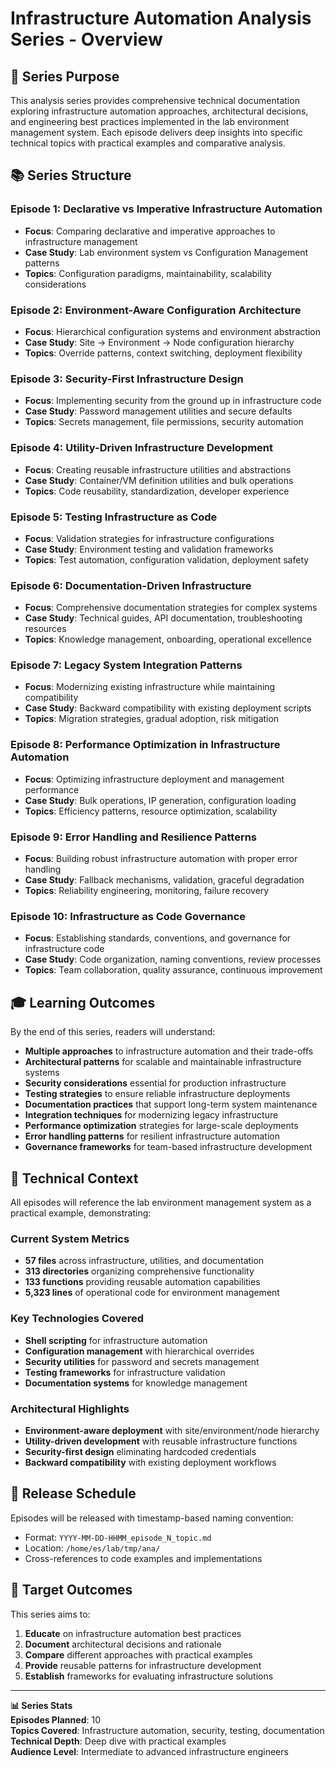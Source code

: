 <!--
#######################################################################
# Infrastructure Automation Analysis Series - Overview
#######################################################################
# File: /home/es/lab/tmp/ana/2025-05-29-0430_infrastructure_analysis_series_overview.md
# Description: Comprehensive overview of planned technical analysis series
#              documenting infrastructure automation approaches, architectural
#              decisions, and engineering best practices for lab environment.
#
# Series Purpose:
#   Educational resource series providing deep technical insights into
#   infrastructure automation, comparing different approaches, documenting
#   architectural decisions, and creating comprehensive learning materials
#   for infrastructure automation and DevOps practices.
#
# Target Audience:
#   Infrastructure engineers, DevOps practitioners, system administrators,
#   technical leads, and students learning infrastructure automation
#   and configuration management methodologies.
#
# Dependencies:
#   - Lab environment codebase for examples and case studies
#   - Infrastructure utilities: lib/utl/inf, lib/utl/sec
#   - Environment framework: src/aux/set
#######################################################################
-->

# Infrastructure Automation Analysis Series - Overview

## 🎯 Series Purpose

This analysis series provides comprehensive technical documentation exploring infrastructure automation approaches, architectural decisions, and engineering best practices implemented in the lab environment management system. Each episode delivers deep insights into specific technical topics with practical examples and comparative analysis.

## 📚 Series Structure

### **Episode 1: Declarative vs Imperative Infrastructure Automation**
- **Focus**: Comparing declarative and imperative approaches to infrastructure management
- **Case Study**: Lab environment system vs Configuration Management patterns
- **Topics**: Configuration paradigms, maintainability, scalability considerations

### **Episode 2: Environment-Aware Configuration Architecture**
- **Focus**: Hierarchical configuration systems and environment abstraction
- **Case Study**: Site → Environment → Node configuration hierarchy
- **Topics**: Override patterns, context switching, deployment flexibility

### **Episode 3: Security-First Infrastructure Design**
- **Focus**: Implementing security from the ground up in infrastructure code
- **Case Study**: Password management utilities and secure defaults
- **Topics**: Secrets management, file permissions, security automation

### **Episode 4: Utility-Driven Infrastructure Development**
- **Focus**: Creating reusable infrastructure utilities and abstractions
- **Case Study**: Container/VM definition utilities and bulk operations
- **Topics**: Code reusability, standardization, developer experience

### **Episode 5: Testing Infrastructure as Code**
- **Focus**: Validation strategies for infrastructure configurations
- **Case Study**: Environment testing and validation frameworks
- **Topics**: Test automation, configuration validation, deployment safety

### **Episode 6: Documentation-Driven Infrastructure**
- **Focus**: Comprehensive documentation strategies for complex systems
- **Case Study**: Technical guides, API documentation, troubleshooting resources
- **Topics**: Knowledge management, onboarding, operational excellence

### **Episode 7: Legacy System Integration Patterns**
- **Focus**: Modernizing existing infrastructure while maintaining compatibility
- **Case Study**: Backward compatibility with existing deployment scripts
- **Topics**: Migration strategies, gradual adoption, risk mitigation

### **Episode 8: Performance Optimization in Infrastructure Automation**
- **Focus**: Optimizing infrastructure deployment and management performance
- **Case Study**: Bulk operations, IP generation, configuration loading
- **Topics**: Efficiency patterns, resource optimization, scalability

### **Episode 9: Error Handling and Resilience Patterns**
- **Focus**: Building robust infrastructure automation with proper error handling
- **Case Study**: Fallback mechanisms, validation, graceful degradation
- **Topics**: Reliability engineering, monitoring, failure recovery

### **Episode 10: Infrastructure as Code Governance**
- **Focus**: Establishing standards, conventions, and governance for infrastructure code
- **Case Study**: Code organization, naming conventions, review processes
- **Topics**: Team collaboration, quality assurance, continuous improvement

## 🎓 Learning Outcomes

By the end of this series, readers will understand:

- **Multiple approaches** to infrastructure automation and their trade-offs
- **Architectural patterns** for scalable and maintainable infrastructure systems
- **Security considerations** essential for production infrastructure
- **Testing strategies** to ensure reliable infrastructure deployments
- **Documentation practices** that support long-term system maintenance
- **Integration techniques** for modernizing legacy infrastructure
- **Performance optimization** strategies for large-scale deployments
- **Error handling patterns** for resilient infrastructure automation
- **Governance frameworks** for team-based infrastructure development

## 🔧 Technical Context

All episodes will reference the lab environment management system as a practical example, demonstrating:

### Current System Metrics
- **57 files** across infrastructure, utilities, and documentation
- **313 directories** organizing comprehensive functionality
- **133 functions** providing reusable automation capabilities
- **5,323 lines** of operational code for environment management

### Key Technologies Covered
- **Shell scripting** for infrastructure automation
- **Configuration management** with hierarchical overrides
- **Security utilities** for password and secrets management
- **Testing frameworks** for infrastructure validation
- **Documentation systems** for knowledge management

### Architectural Highlights
- **Environment-aware deployment** with site/environment/node hierarchy
- **Utility-driven development** with reusable infrastructure functions
- **Security-first design** eliminating hardcoded credentials
- **Backward compatibility** with existing deployment workflows

## 📅 Release Schedule

Episodes will be released with timestamp-based naming convention:
- Format: `YYYY-MM-DD-HHMM_episode_N_topic.md`
- Location: `/home/es/lab/tmp/ana/`
- Cross-references to code examples and implementations

## 🎯 Target Outcomes

This series aims to:

1. **Educate** on infrastructure automation best practices
2. **Document** architectural decisions and rationale
3. **Compare** different approaches with practical examples
4. **Provide** reusable patterns for infrastructure development
5. **Establish** frameworks for evaluating infrastructure solutions

---

**📊 Series Stats**  
**Episodes Planned**: 10  
**Topics Covered**: Infrastructure automation, security, testing, documentation  
**Technical Depth**: Deep dive with practical examples  
**Audience Level**: Intermediate to advanced infrastructure engineers
